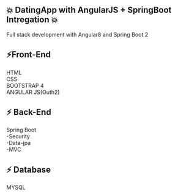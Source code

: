 ## 💥 DatingApp with AngularJS + SpringBoot Intregation 💥

Full stack development with Angular8 and Spring Boot 2
 
⚡Front-End 
 ---------------
HTML  
CSS   
BOOTSTRAP 4  
ANGULAR JS(Outh2) 


⚡ Back-End
---------------------
Spring Boot    
 -Security    
 -Data-jpa  
 -MVC 
 
⚡ Database 
---------------------
MYSQL 

